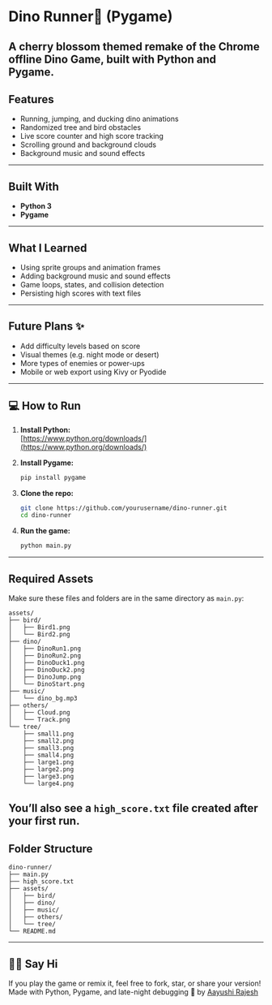 # Dino Runner🦖 (Pygame)
A cherry blossom themed remake of the Chrome offline **Dino Game**, built with Python and Pygame.  
---

## Features

* Running, jumping, and ducking dino animations  
* Randomized tree and bird obstacles  
* Live score counter and high score tracking  
* Scrolling ground and background clouds  
* Background music and sound effects  
---

## Built With

* **Python 3**  
* **Pygame**  
---

## What I Learned

* Using sprite groups and animation frames  
* Adding background music and sound effects  
* Game loops, states, and collision detection  
* Persisting high scores with text files  
---

## Future Plans ✨

* Add difficulty levels based on score  
* Visual themes (e.g. night mode or desert)  
* More types of enemies or power-ups  
* Mobile or web export using Kivy or Pyodide  
---

## 💻 How to Run

1. **Install Python:**  
   [https://www.python.org/downloads/](https://www.python.org/downloads/)

2. **Install Pygame:**

   ```bash
   pip install pygame
   ````

3. **Clone the repo:**

   ```bash
   git clone https://github.com/yourusername/dino-runner.git
   cd dino-runner
   ```

4. **Run the game:**

   ```bash
   python main.py
   ```
---

## Required Assets

Make sure these files and folders are in the same directory as `main.py`:

```
assets/
├── bird/
│   ├── Bird1.png
│   └── Bird2.png
├── dino/
│   ├── DinoRun1.png
│   ├── DinoRun2.png
│   ├── DinoDuck1.png
│   ├── DinoDuck2.png
│   ├── DinoJump.png
│   └── DinoStart.png
├── music/
│   └── dino_bg.mp3
├── others/
│   ├── Cloud.png
│   └── Track.png
└── tree/
    ├── small1.png
    ├── small2.png
    ├── small3.png
    ├── small4.png
    ├── large1.png
    ├── large2.png
    ├── large3.png
    └── large4.png
```

You’ll also see a `high_score.txt` file created after your first run.
---

## Folder Structure

```
dino-runner/
├── main.py
├── high_score.txt
├── assets/
│   ├── bird/
│   ├── dino/
│   ├── music/
│   ├── others/
│   └── tree/
└── README.md
```
---

## 🙋‍♀️ Say Hi

If you play the game or remix it, feel free to fork, star, or share your version!
Made with Python, Pygame, and late-night debugging 🌙
by [Aayushi Rajesh](https://github.com/aayushirajesh)
